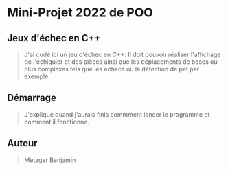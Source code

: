 # Mini-Projet 2022 de POO
## Jeux d'échec en C++

>J'ai codé ici un jeu d'échec en C++. Il doit pouvoir réaliser l'affichage de l'échiquier et des pièces ainsi que les déplacements de bases ou plus complexes tels que les échecs ou la détection de pat par exemple.

## Démarrage
>J'explique quand j'aurais finis commment lancer le programme et comment il fonctionne. 

## Auteur
>Metzger Benjamin

